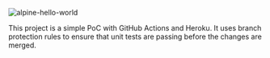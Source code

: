 ![alpine-hello-world](https://github.com/pedrorohr/alpinehelloworld/workflows/alpine-hello-world/badge.svg)

This project is a simple PoC with GitHub Actions and Heroku.
It uses branch protection rules to ensure that unit tests are passing before the changes are merged.
